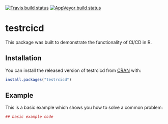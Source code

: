 
<!-- README.md is generated from README.Rmd. Please edit that file -->
[![Travis build status](https://travis-ci.org/zekott/testrcicd.svg?branch=master)](https://travis-ci.org/zekott/testrcicd) [![AppVeyor build status](https://ci.appveyor.com/api/projects/status/github/zekott/testrcicd?branch=master&svg=true)](https://ci.appveyor.com/project/zekott/testrcicd)

testrcicd
=========

This package was built to demonstrate the functionality of CI/CD in R.

Installation
------------

You can install the released version of testrcicd from [CRAN](https://CRAN.R-project.org) with:

``` r
install.packages("testrcicd")
```

Example
-------

This is a basic example which shows you how to solve a common problem:

``` r
## basic example code
```
